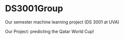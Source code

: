 # DS3001Group
Our semester machine learning project (DS 3001 at UVA)

Our Project: predicting the Qatar World Cup!
